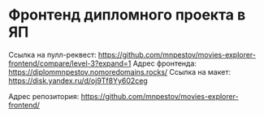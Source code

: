 
# Фронтенд дипломного проекта в ЯП
Ссылка на пулл-реквест: https://github.com/mnpestov/movies-explorer-frontend/compare/level-3?expand=1
Адрес фронтенда: https://diplommnpestov.nomoredomains.rocks/
Ссылка на макет: https://disk.yandex.ru/d/oj9Tf8Yy602ceg


Адрес репозитория: https://github.com/mnpestov/movies-explorer-frontend/